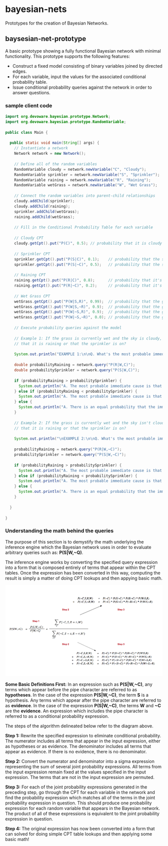 # bayesian-nets
Prototypes for the creation of Bayesian Networks.

## baysesian-net-prototype
A basic prototype showing a fully functional Bayesian network with minimal functionality.  This prototype supports the following features:
* Construct a fixed model consisting of binary variables joined by directed edges.
* For each variable, input the values for the associated conditional probability table.
* Issue conditional probability queries against the network in order to answer questions.

### sample client code
```java
import org.devoware.bayesian.prototype.Network;
import org.devoware.bayesian.prototype.RandomVariable;

public class Main {

  public static void main(String[] args) {
    // Instantiate a network
    Network network = new Network();
    
    // Define all of the random variables
    RandomVariable cloudy = network.newVariable("C", "Cloudy");
    RandomVariable sprinkler = network.newVariable("S", "Sprinkler");
    RandomVariable raining = network.newVariable("R", "Raining");
    RandomVariable wetGrass = network.newVariable("W", "Wet Grass");
    
    // Connect the random variables into parent-child relationships
    cloudy.addChild(sprinkler);
    cloudy.addChild(raining);
    sprinkler.addChild(wetGrass);
    raining.addChild(wetGrass);
    
    // Fill in the Conditional Probability Table for each variable
    
    // Cloudy CPT
    cloudy.getCpt().put("P(C)", 0.5); // probability that it is cloudy
    
    // Sprinkler CPT
    sprinkler.getCpt().put("P(S|C)", 0.1);    // probability that the sprinkler is on when it's cloudy
    sprinkler.getCpt().put("P(S|~C)", 0.5);   // probability that the sprinkler is on when it's not cloudy
    
    // Raining CPT
    raining.getCpt().put("P(R|C)", 0.8);      // probability that it's raining when its cloudy
    raining.getCpt().put("P(R|~C)", 0.2);     // probability that it's raining when its not cloudy
    
    // Wet Grass CPT
    wetGrass.getCpt().put("P(W|S,R)", 0.99);  // probability that the grass is wet when the sprinkler is on and it's raining
    wetGrass.getCpt().put("P(W|S,~R)", 0.9);  // probability that the grass is wet when the sprinkler is on and it's not raining
    wetGrass.getCpt().put("P(W|~S,R)", 0.9);  // probability that the grass is wet when the sprinkler is off and it's raining
    wetGrass.getCpt().put("P(W|~S,~R)", 0.0); // probability that the grass is wet when the sprinkler is off and it's not raining 
    
    // Execute probability queries against the model
    
    // Example 1: If the grass is currently wet and the sky is cloudy, is it more likely 
    // that it is raining or that the sprinkler is on?
    
    System.out.println("EXAMPLE 1:\n\nQ. What's the most probable immediate cause for the grass being wet when the sky is cloudy?");
    
    double probabilityRaining = network.query("P(R|W,C)");
    double probabilitySprinkler = network.query("P(S|W,C)");
    
    if (probabilityRaining > probabilitySprinkler) {
      System.out.println("A. The most probable immediate cause is that it is raining.");
    } else if (probabilityRaining < probabilitySprinkler) {
      System.out.println("A. The most probable immediate cause is that the sprinkler is on.");
    } else {
      System.out.println("A. There is an equal probability that the immediate cause is that it's raining or that the sprinkler is on.");
    }
    
    // Example 2: If the grass is currently wet and the sky isn't cloudy, is it more likely 
    // that it is raining or that the sprinkler is on?
    
    System.out.println("\nEXAMPLE 2:\n\nQ. What's the most probable immediate cause for the grass being wet when the sky is clear?");
    
    probabilityRaining = network.query("P(R|W,~C)");
    probabilitySprinkler = network.query("P(S|W,~C)");
    
    if (probabilityRaining > probabilitySprinkler) {
      System.out.println("A. The most probable immediate cause is that it is raining.");
    } else if (probabilityRaining < probabilitySprinkler) {
      System.out.println("A. The most probable immediate cause is that the sprinkler is on.");
    } else {
      System.out.println("A. There is an equal probability that the immediate cause is that it's raining or that the sprinkler is on.");
    }
    
  }

}
```
### Understanding the math behind the queries

The purpose of this section is to demystify the math underlying the inference engine which the Bayesian network uses in order to evaluate arbitrary queries such as: **P(S|W,~Q)**.

The inference engine works by converting the specified query expression into a form that is composed entirely of terms that appear within the CPT tables. Once the expression has been converted in this way, computing the result is simply a matter of doing CPT lookups and then appying basic math.

![alt text](https://github.com/cpdevoto/bayesian-nets/raw/master/inference-math.png "Inference Math")

**Some Basic Definitions First:** In an expression such as **P(S|W,~C)**, any terms which appear before the pipe character are referred to as **hypotheses**.  In the case of the expression **P(S|W,~C)**, the term **S** is a hypothesis. Any terms which appear after the pipe character are referred to as **evidence**.  In the case of the expression **P(S|W,~C)**, the terms **W** and **~C** are the **evidence**.  An expression which includes the pipe character is referred to as a conditional probability expression.

The steps of the algorithm delineated below refer to the diagram above.

**Step 1:** Rewrite the specified expression to eliminate conditional probability. The numerator includes all terms that appear in the input expression, either as hypotheses or as evidence.  The denominator includes all terms that appear as evidence. If there is no evidence, there is no
denominator.

**Step 2:** Convert the numerator and denominator into a sigma expression representing the sum of several joint probability expressions.  All terms from the input expression remain fixed at the values specified in the input expression.  The terms that are not in the input expression are permuted.

**Step 3:** For each of the joint probability expressions generated in the preceding step, go through the CPT for each variable in the network and find the probability expression which matches all of the terms in the joint probability expression in question.  This should produce one probability expression for each random variable that appears in the Bayesian network.  The product of all of these expressions is equivalent to the joint probability expression in question.

**Step 4:** The original expression has now been converted into a form that can solved for doing simple CPT table lookups and then applying some basic math! 
